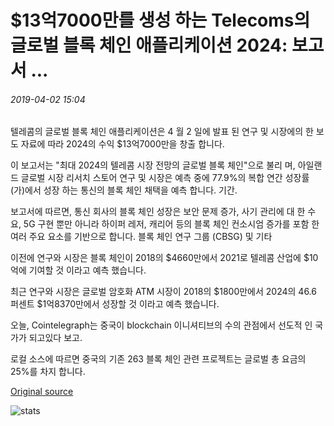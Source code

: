 # $13억7000만를 생성 하는 Telecoms의 글로벌 블록 체인 애플리케이션 2024: 보고서 ...

###### 2019-04-02 15:04

텔레콤의 글로벌 블록 체인 애플리케이션은 4 월 2 일에 발표 된 연구 및 시장에의 한 보도 자료에 따라 2024의 수익 $13억7000만을 창출 합니다.

이 보고서는 "최대 2024의 텔레콤 시장 전망의 글로벌 블록 체인"으로 불리 며, 아일랜드 글로벌 시장 리서치 스토어 연구 및 시장은 예측 중에 77.9%의 복합 연간 성장률 (가)에서 성장 하는 통신의 블록 체인 채택을 예측 합니다. 기간.

보고서에 따르면, 통신 회사의 블록 체인 성장은 보안 문제 증가, 사기 관리에 대 한 수요, 5G 구현 뿐만 아니라 하이퍼 레저, 캐리어 등의 블록 체인 컨소시엄 증가를 포함 한 여러 주요 요소를 기반으로 합니다. 블록 체인 연구 그룹 (CBSG) 및 기타

이전에 연구와 시장은 블록 체인이 2018의 $4660만에서 2021로 텔레콤 산업에 $10억에 기여할 것 이라고 예측 했습니다.

최근 연구와 시장은 글로벌 암호화 ATM 시장이 2018의 $1800만에서 2024의 46.6 퍼센트 $1억8370만에서 성장할 것 이라고 예측 했습니다.

오늘, Cointelegraph는 중국이 blockchain 이니셔티브의 수의 관점에서 선도적 인 국가가 되고있다 보고.

로컬 소스에 따르면 중국의 기존 263 블록 체인 관련 프로젝트는 글로벌 총 요금의 25%를 차지 합니다.

[Original source](https://cointelegraph.com/news/global-blockchain-applications-in-telecoms-to-generate-137-billion-by-2024-report)

![stats](https://c.statcounter.com/11760860/0/a89fa40b/1/ "stats")